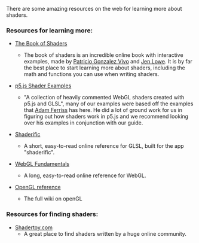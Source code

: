 There are some amazing resources on the web for learning more about shaders. 

### **Resources for learning more:**

* [The Book of Shaders](https://thebookofshaders.com)
  * The book of shaders is an incredible online book with interactive examples, made by [Patricio Gonzalez Vivo](http://patriciogonzalezvivo.com/) and [Jen Lowe](http://jenlowe.net/). It is by far the best place to start learning more about shaders, including the math and functions you can use when writing shaders.
  
* [p5.js Shader Examples](https://github.com/aferriss/p5jsShaderExamples)
  * "A collection of heavily commented WebGL shaders created with p5.js and GLSL", many of our examples were based off the examples that [Adam Ferriss](https://amf.fyi/) has here. He did a lot of ground work for us in figuring out how shaders work in p5.js and we recommend looking over his examples in conjunction with our guide.

* [Shaderific](http://www.shaderific.com/glsl)
  * A short, easy-to-read online reference for GLSL, built for the app "shaderific". 

* [WebGL Fundamentals](https://webglfundamentals.org/)
  * A long, easy-to-read online reference for WebGL.

* [OpenGL reference](https://www.khronos.org/opengl/wiki/Main_Page)
  * The full wiki on openGL


### **Resources for finding shaders:**

* [Shadertoy.com](https://www.shadertoy.com/)
  * A great place to find shaders written by a huge online community.
